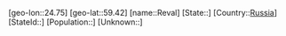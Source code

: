 ﻿---
location: [59.42,24.75]
type: City
tags:
- geo/City


SpocWebEntityId: 33722
isDeleted: false
confidential: public

---
[geo-lon::24.75]
[geo-lat::59.42]
[name::Reval]
[State::]
[Country::[Russia](geo/Continent/Europe/Russia.md)]
[StateId::]
[Population::]
[Unknown::]

